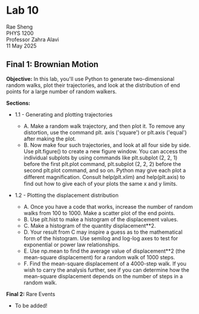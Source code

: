 # Lab 10  
Rae Sheng  
PHYS 1200  
Professor Zahra Alavi  
11 May 2025  
  
## **Final 1:** Brownian Motion  
**Objective:** In this lab, you'll use Python to generate two-dimensional random walks, plot their trajectories, and look at the distribution of end points for a large number of random walkers.  
           
**Sections:**
  * 1.1 - Generating and plotting trajectories  
      * A. Make a random walk trajectory, and then plot it. To remove any distortion, use the command plt. axis ('square') or plt.axis ('equal') after making the plot.  
      * B. Now make four such trajectories, and look at all four side by side. Use plt.figure() to create a new figure window. You can access the individual subplots by using commands like plt.subplot (2, 2, 1) before the first pIt.plot command, plt.subplot (2, 2, 2) before the second plt.plot command, and so on. Python may give each plot a diﬀerent magnification. Consult help(plt.xlim) and help(pIt.axis) to find out how to give each of your plots the same x and y limits.  

  * 1.2 - Plotting the displacement distribution  
      * A. Once you have a code that works, increase the number of random walks from 100 to 1000. Make a scatter plot of the end points.  
      * B. Use plt.hist to make a histogram of the displacement values.  
      * C. Make a histogram of the quantity displacement**2.  
      * D. Your result from C may inspire a guess as to the mathematical form of the histogram. Use semilog and log-log axes to test for exponential or power law relationships.  
      * E. Use np.mean to find the average value of displacement**2 (the mean-square displacement) for a random walk of 1000 steps.  
      * F. Find the mean-square displacement of a 4000-step walk. If you wish to carry the analysis further, see if you can determine how the mean-square displacement depends on the number of steps in a random walk.  

**Final 2:** Rare Events
  * To be added!
